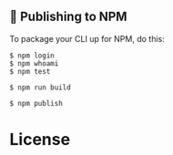 ## 🚀 Publishing to NPM

To package your CLI up for NPM, do this:

```shell
$ npm login
$ npm whoami
$ npm test

$ npm run build

$ npm publish
```

# License